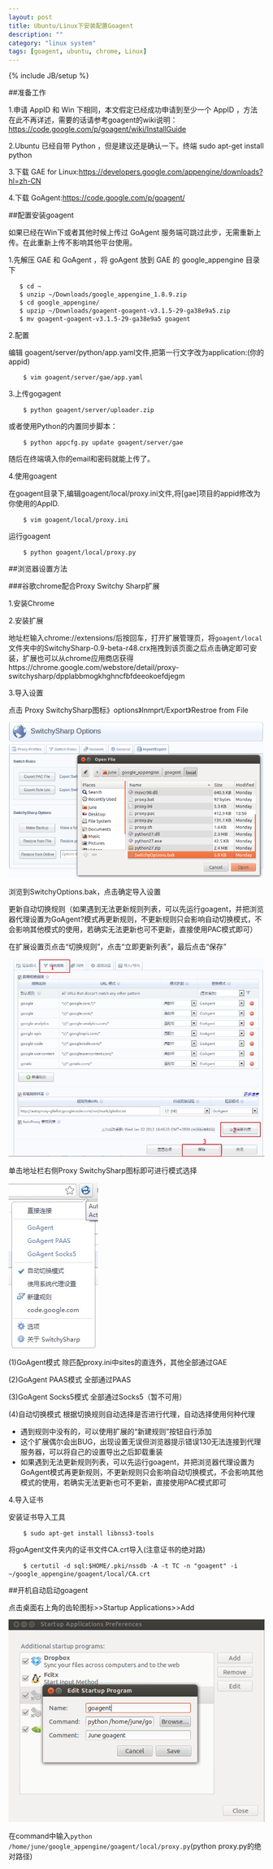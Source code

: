 ```yaml
---
layout: post
title: Ubuntu/Linux下安装配置Goagent
description: ""
category: "linux system"
tags: [goagent, ubuntu, chrome, Linux]
---
```

{% include JB/setup %}

##准备工作

1.申请 AppID 和 Win 下相同，本文假定已经成功申请到至少一个 AppID ，方法在此不再详述，需要的话请参考goagent的wiki说明：https://code.google.com/p/goagent/wiki/InstallGuide

2.Ubuntu 已经自带 Python ，但是建议还是确认一下。终端 sudo apt-get install python

3.下载 GAE for Linux:https://developers.google.com/appengine/downloads?hl=zh-CN

4.下载 GoAgent:https://code.google.com/p/goagent/

##配置安装goagent

如果已经在Win下或者其他时候上传过 GoAgent 服务端可跳过此步，无需重新上传。在此重新上传不影响其他平台使用。

1.先解压 GAE 和 GoAgent ，将 goAgent 放到 GAE 的 google_appengine 目录下

       $ cd ~
       $ unzip ~/Downloads/google_appengine_1.8.9.zip 
       $ cd google_appengine/ 
       $ upzip ~/Downloads/goagent-goagent-v3.1.5-29-ga38e9a5.zip 
       $ mv goagent-goagent-v3.1.5-29-ga38e9a5 goagent

 
2.配置

编辑 goagent/server/python/app.yaml文件,把第一行文字改为application:(你的appid)

        $ vim goagent/server/gae/app.yaml 

3.上传gogagent

        $ python goagent/server/uploader.zip

或者使用Python的内置同步脚本：

        $ python appcfg.py update goagent/server/gae

随后在终端填入你的email和密码就能上传了。

4.使用goagent

在goagent目录下,编辑goagent/local/proxy.ini文件,将[gae]项目的appid修改为你使用的AppID.

        $ vim goagent/local/proxy.ini

运行goagent

        $ python goagent/local/proxy.py

##浏览器设置方法

###谷歌chrome配合Proxy Switchy Sharp扩展

1.安装Chrome

2.安装扩展

地址栏输入chrome://extensions/后按回车，打开扩展管理页，将`goagent/local`文件夹中的SwitchySharp-0.9-beta-r48.crx拖拽到该页面之后点击确定即可安装，扩展也可以从chrome应用商店获得https://chrome.google.com/webstore/detail/proxy-switchysharp/dpplabbmogkhghncfbfdeeokoefdjegm

3.导入设置

点击 Proxy SwitchySharp图标》options》Inmprt/Export》Restroe from File

![](/images/2013/11/goagent.png)

浏览到SwitchyOptions.bak，点击确定导入设置

更新自动切换规则（如果遇到无法更新规则列表，可以先运行goagent，并把浏览器代理设置为GoAgent?模式再更新规则，不更新规则只会影响自动切换模式，不会影响其他模式的使用，若确实无法更新也可不更新，直接使用PAC模式即可）

在扩展设置页点击“切换规则”，点击“立即更新列表”，最后点击“保存”

![](/images/2013/11/goagent.jpg)

单击地址栏右侧Proxy SwitchySharp图标即可进行模式选择

![](/images/2013/11/goagent1.jpg)

(1)GoAgent模式 除匹配proxy.ini中sites的直连外，其他全部通过GAE

(2)GoAgent PAAS模式 全部通过PAAS

(3)GoAgent Socks5模式 全部通过Socks5（暂不可用）

(4)自动切换模式 根据切换规则自动选择是否进行代理，自动选择使用何种代理

* 遇到规则中没有的，可以使用扩展的“新建规则”按钮自行添加
* 这个扩展偶尔会出BUG，出现设置无误但浏览器提示错误130无法连接到代理服务器，可以将自己的设置导出之后卸载重装
* 如果遇到无法更新规则列表，可以先运行goagent，并把浏览器代理设置为GoAgent模式再更新规则，不更新规则只会影响自动切换模式，不会影响其他模式的使用，若确实无法更新也可不更新，直接使用PAC模式即可

4.导入证书

安装证书导入工具

        $ sudo apt-get install libnss3-tools 

将goAgent文件夹内的证书文件CA.crt导入(注意证书的绝对路)

        $ certutil -d sql:$HOME/.pki/nssdb -A -t TC -n "goagent" -i ~/google_appengine/goagent/local/CA.crt  

##开机自动启动goagent

点击桌面右上角的齿轮图标>>Startup Applications>>Add

![](/images/2013/11/goagent1.png)

在command中输入`python /home/june/google_appengine/goagent/local/proxy.py`(python proxy.py的绝对路径)

